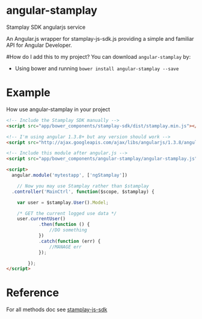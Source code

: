 # angular-stamplay
Stamplay SDK angularjs service

An Angular.js wrapper for stamplay-js-sdk.js providing a simple and familiar API for Angular Developer.

#How do I add this to my project?
You can download `angular-stamplay` by:

* Using bower and running `bower install angular-stamplay --save`

# Example
How use angular-stamplay in your project

````html
<!-- Include the Stamplay SDK manually -->
<script src="app/bower_components/stamplay-sdk/dist/stamplay.min.js"></script>

<!-- I'm using angular 1.3.8+ but any version should work -->
<script src="http://ajax.googleapis.com/ajax/libs/angularjs/1.3.8/angular.js"></script>

<!-- Include this module after angular.js -->
<script src="app/bower_components/angular-stamplay/angular-stamplay.js"></script>

<script>
  angular.module('mytestapp', ['ngStamplay'])

 	// Now you may use Stamplay rather than $stamplay
  .controller('MainCtrl', function($scope, $stamplay) {

  	var user = $stamplay.User().Model;

    /* GET the current logged use data */
    user.currentUser()
			.then(function () {
				//DO something
			})
			.catch(function (err) {
				//MANAGE err
			});

		});
</script>
````
# Reference
For all methods doc see [stamplay-js-sdk](https://github.com/Stamplay/stamplay-js-sdk/blob/master/README.md)

